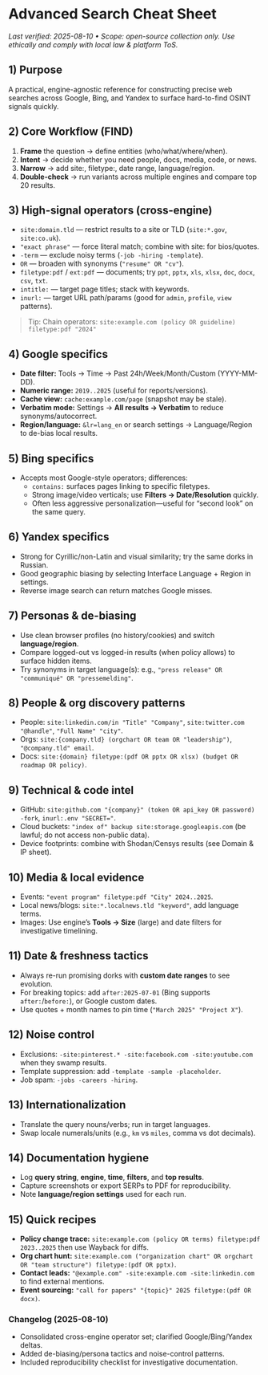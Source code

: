 # Advanced Search Cheat Sheet
_Last verified: 2025-08-10 • Scope: open-source collection only. Use ethically and comply with local law & platform ToS._

## 1) Purpose
A practical, engine-agnostic reference for constructing precise web searches across Google, Bing, and Yandex to surface hard-to-find OSINT signals quickly.

## 2) Core Workflow (FIND)
1) **Frame** the question → define entities (who/what/where/when).  
2) **Intent** → decide whether you need people, docs, media, code, or news.  
3) **Narrow** → add site:, filetype:, date range, language/region.  
4) **Double-check** → run variants across multiple engines and compare top 20 results.

## 3) High-signal operators (cross-engine)
- `site:domain.tld` — restrict results to a site or TLD (`site:*.gov`, `site:co.uk`).  
- `"exact phrase"` — force literal match; combine with site: for bios/quotes.  
- `-term` — exclude noisy terms (`-job -hiring -template`).  
- `OR` — broaden with synonyms (`"resume" OR "cv"`).  
- `filetype:pdf` / `ext:pdf` — documents; try `ppt`, `pptx`, `xls`, `xlsx`, `doc`, `docx`, `csv`, `txt`.  
- `intitle:` — target page titles; stack with keywords.  
- `inurl:` — target URL path/params (good for `admin`, `profile`, `view` patterns).

> Tip: Chain operators: `site:example.com (policy OR guideline) filetype:pdf "2024"`

## 4) Google specifics
- **Date filter:** Tools → Time → Past 24h/Week/Month/Custom (YYYY-MM-DD).  
- **Numeric range:** `2019..2025` (useful for reports/versions).  
- **Cache view:** `cache:example.com/page` (snapshot may be stale).  
- **Verbatim mode:** Settings → **All results → Verbatim** to reduce synonyms/autocorrect.  
- **Region/language:** `&lr=lang_en` or search settings → Language/Region to de-bias local results.

## 5) Bing specifics
- Accepts most Google-style operators; differences:  
  - `contains:` surfaces pages linking to specific filetypes.  
  - Strong image/video verticals; use **Filters → Date/Resolution** quickly.  
  - Often less aggressive personalization—useful for “second look” on the same query.

## 6) Yandex specifics
- Strong for Cyrillic/non-Latin and visual similarity; try the same dorks in Russian.  
- Good geographic biasing by selecting Interface Language + Region in settings.  
- Reverse image search can return matches Google misses.

## 7) Personas & de-biasing
- Use clean browser profiles (no history/cookies) and switch **language/region**.  
- Compare logged-out vs logged-in results (when policy allows) to surface hidden items.  
- Try synonyms in target language(s): e.g., `"press release" OR "communiqué" OR "pressemelding"`.

## 8) People & org discovery patterns
- People: `site:linkedin.com/in "Title" "Company"`, `site:twitter.com "@handle"`, `"Full Name" "city"`.  
- Orgs: `site:{company.tld} (orgchart OR team OR "leadership")`, `"@company.tld" email`.  
- Docs: `site:{domain} filetype:(pdf OR pptx OR xlsx) (budget OR roadmap OR policy)`.

## 9) Technical & code intel
- GitHub: `site:github.com "{company}" (token OR api_key OR password) -fork`, `inurl:.env "SECRET="`.  
- Cloud buckets: `"index of" backup site:storage.googleapis.com` (be lawful; do not access non-public data).  
- Device footprints: combine with Shodan/Censys results (see Domain & IP sheet).

## 10) Media & local evidence
- Events: `"event program" filetype:pdf "City" 2024..2025`.  
- Local news/blogs: `site:*.localnews.tld "keyword"`, add language terms.  
- Images: Use engine’s **Tools → Size** (large) and date filters for investigative timelining.

## 11) Date & freshness tactics
- Always re-run promising dorks with **custom date ranges** to see evolution.  
- For breaking topics: add `after:2025-07-01` (Bing supports `after:`/`before:`), or Google custom dates.  
- Use quotes + month names to pin time (`"March 2025" "Project X"`).

## 12) Noise control
- Exclusions: `-site:pinterest.* -site:facebook.com -site:youtube.com` when they swamp results.  
- Template suppression: add `-template -sample -placeholder`.  
- Job spam: `-jobs -careers -hiring`.

## 13) Internationalization
- Translate the query nouns/verbs; run in target languages.  
- Swap locale numerals/units (e.g., `km` vs `miles`, comma vs dot decimals).

## 14) Documentation hygiene
- Log **query string**, **engine**, **time**, **filters**, and **top results**.  
- Capture screenshots or export SERPs to PDF for reproducibility.  
- Note **language/region settings** used for each run.

## 15) Quick recipes
- **Policy change trace:** `site:example.com (policy OR terms) filetype:pdf 2023..2025` then use Wayback for diffs.  
- **Org chart hunt:** `site:example.com ("organization chart" OR orgchart OR "team structure") filetype:(pdf OR pptx)`.  
- **Contact leads:** `"@example.com" -site:example.com -site:linkedin.com` to find external mentions.  
- **Event sourcing:** `"call for papers" "{topic}" 2025 filetype:(pdf OR docx)`.

### Changelog (2025-08-10)
- Consolidated cross-engine operator set; clarified Google/Bing/Yandex deltas.  
- Added de-biasing/persona tactics and noise-control patterns.  
- Included reproducibility checklist for investigative documentation.
